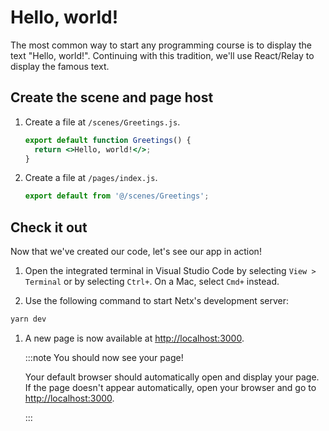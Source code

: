 # Hello, world!

The most common way to start any programming course is to display the text "Hello, world!". Continuing with this tradition, we'll use React/Relay to display the famous text.

## Create the scene and page host

1. Create a file at `/scenes/Greetings.js`.

   ```jsx title="@/scenes/Greetings.js"
   export default function Greetings() {
     return <>Hello, world!</>;
   }
   ```

1. Create a file at `/pages/index.js`.

   ```jsx title="/pages/index.js"
   export default from '@/scenes/Greetings';
   ```

## Check it out

Now that we've created our code, let's see our app in action!

1. Open the integrated terminal in Visual Studio Code by selecting `View > Terminal` or by selecting `Ctrl+`. On a Mac, select `Cmd+` instead.

1. Use the following command to start Netx's development server:

```sh
yarn dev
```

1. A new page is now available at [http://localhost:3000](http://localhost:3000).

   :::note You should now see your page!

   Your default browser should automatically open and display your page. If the page doesn't appear automatically, open your browser and go to [http://localhost:3000](http://localhost:3000).

   :::
